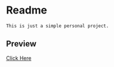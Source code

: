 # Readme

    This is just a simple personal project.

## Preview

[Click Here](https://htmlpreview.github.io/?https://github.com/ShahSean/to-do-list/blob/master/toDoList.html)
